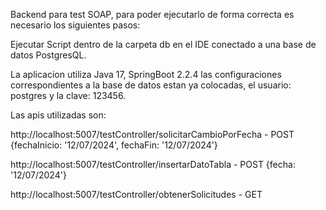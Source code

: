 Backend para test SOAP, para poder ejecutarlo de forma correcta es necesario los siguientes pasos:

Ejecutar Script dentro de la carpeta db en el IDE conectado a una base de datos PostgresQL.

La aplicacion utiliza Java 17, SpringBoot 2.2.4 las configuraciones correspondientes a la base de datos estan ya colocadas, el usuario: postgres y la clave: 123456.

Las apis utilizadas son:

http://localhost:5007/testController/solicitarCambioPorFecha - POST
{fechaInicio: '12/07/2024', fechaFin: '12/07/2024'}


http://localhost:5007/testController/insertarDatoTabla - POST
{fecha: '12/07/2024'}

http://localhost:5007/testController/obtenerSolicitudes - GET
